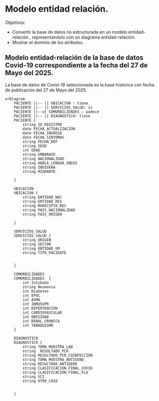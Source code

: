 # Modelo entidad relación. 

_*Objetivos:*_
- Convertir la base de datos no estructurada en un modelo entidad-relación , representandolo con un diagrama entidad-relación.
- Mostrar el dominio de los atributos.

## Modelo entidad-relación de la base de datos Covid-19 correspondiente a la fecha del 27 de Mayo del 2025. 
La base de datos de Covid-19 seleccionada es la base historica con fecha de publicación del 27 de Mayo del 2025. 

```mermaid
erDiagram
    PACIENTE ||-- || UBICACION : tiene
    PACIENTE ||-- || SERVICIOS_SALUD: is
    PACIENTE ||--o{ COMORBILIDADES : padece  
    PACIENTE ||-- || DIAGNOSTICO: tiene
    PACIENTE {
        string ID_REGISTRO
        date FECHA_ACTUALIZACION
        date FECHA_INGRESO 
        date FECHA_SINTOMAS
        string FECHA_DEF
        string SEXO    
        int EDAD
        string EMBARAZO
        string NACIONALIDAD
        string HABLA_LENGUA_INDIG
        string INDIGENA
        string MIGRANTE    

    }

    UBICACION
    UBICACION {
        string ENTIDAD_NAC
        string ENTIDAD_RES
        string MUNICIPIO_RES
        string PAIS_NACIONALIDAD
        string PAIS_ORIGEN

    }

    SERVICIOS_SALUD
    SERVICIOS_SALUD {
        string ORIGEN
        string SECTOR
        string ENTIDAD_UM
        string TIPO_PACIENTE


    }

    COMORBILIDADES  
    COMORBILIDADES  {
        int Intubado
        string Neumonia
        int Diabetes
        int EPOC
        int ASMA
        int INMUSUPR
        int HIPERTENCION
        int CARDIOVASCULAR
        int OBESIDAD
        int RENAL_CRONICA
        int TABAQUISMO
    }

    DIAGNOSTICO
    DIAGNOSTICO {
        string TOMA_MUESTRA_LAB
        string  RESULTADO_PCR 
        string RESULTADO_PCR_COINFECCION
        string TOMA_MUESTRA_ANTIGENO
        string RESULTADO_ANTIGENO
        string CLASIFICACION_FINAL_COVID
        string CLASIFICACION_FINAL_FLU
        string UCI
        string OTRO_CASO


    }
````

